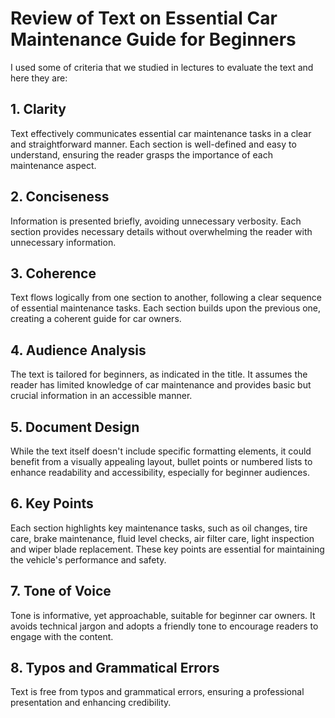 # Review of Text on Essential Car Maintenance Guide for Beginners

I used some of criteria that we studied in lectures to evaluate the text and here they are:

## 1. Clarity
Text effectively communicates essential car maintenance tasks in a clear and straightforward manner. Each section is well-defined and easy to understand, ensuring the reader grasps the importance of each maintenance aspect.

## 2. Conciseness
Information is presented briefly, avoiding unnecessary verbosity. Each section provides necessary details without overwhelming the reader with unnecessary information.

## 3. Coherence
Text flows logically from one section to another, following a clear sequence of essential maintenance tasks. Each section builds upon the previous one, creating a coherent guide for car owners.

## 4. Audience Analysis
The text is tailored for beginners, as indicated in the title. It assumes the reader has limited knowledge of car maintenance and provides basic but crucial information in an accessible manner.

## 5. Document Design
While the text itself doesn't include specific formatting elements, it could benefit from a visually appealing layout, bullet points or numbered lists to enhance readability and accessibility, especially for beginner audiences.

## 6. Key Points
Each section highlights key maintenance tasks, such as oil changes, tire care, brake maintenance, fluid level checks, air filter care, light inspection and wiper blade replacement. These key points are essential for maintaining the vehicle's performance and safety.

## 7. Tone of Voice
Tone is informative, yet approachable, suitable for beginner car owners. It avoids technical jargon and adopts a friendly tone to encourage readers to engage with the content.

## 8. Typos and Grammatical Errors
Text is free from typos and grammatical errors, ensuring a professional presentation and enhancing credibility.
